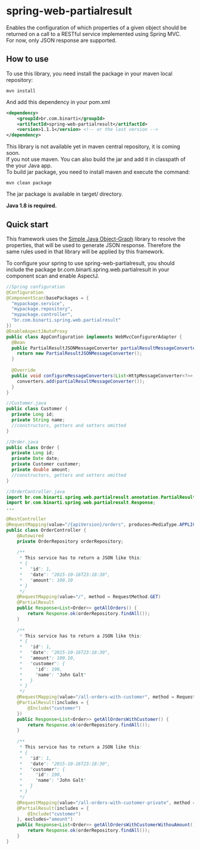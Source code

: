 # spring-web-partialresult

Enables the configuration of which properties of a given object should be returned on a call to a RESTful service implemented using Spring MVC.<br/>
For now, only JSON response are supported.

## How to use
To use this library, you need install the package in your maven local repository:
```
mvn install
```

And add this dependency in your pom.xml

```xml
<dependency>
    <groupId>br.com.binarti</groupId>
    <artifactId>spring-web-partialresult</artifactId>
    <version>1.1.1</version> <!-- or the last version -->
</dependency>
```

This library is not available yet in maven central repository, it is coming soon.<br/>
If you not use maven. You can also build the jar and add it in classpath of the your Java app.<br/>
To build jar package, you need to install maven and execute the command:
```
mvn clean package
```
The jar package is available in target/ directory.

<strong>Java 1.8 is required.</strong>

## Quick start
This framework uses the <a href="https://github.com/binartecnologia/sjog">Simple Java Object-Graph</a> library to resolve the properties, that will be used to generate JSON response. Therefore the same rules used in that library will be applied by this framework. 

To configure your spring to use spring-web-partialresult, you should include the package br.com.binarti.spring.web.partialresult in your component scan and enable AspectJ.

```java
//Spring configuration
@Configuration
@ComponentScan(basePackages = {
  "mypackage.service",
  "mypackage.repository",
  "mypackage.controller",
  "br.com.binarti.spring.web.partialresult"
})
@EnableAspectJAutoProxy
public class AppConfiguration implements WebMvcConfigurerAdapter {
  @Bean
  public PartialResultJSONMessageConverter partialResultMessageConverter() {
    return new PartialResultJSONMessageConverter();
  }
  
  @Override
  public void configureMessageConverters(List<HttpMessageConverter<?>> converters) {
    converters.add(partialResultMessageConverter());
  }
}

//Customer.java
public class Customer {
  private Long id;
  private String name;
  //constructors, getters and setters omitted
}

//Order.java
public class Order {
  private Long id;
  private Date date;
  private Customer customer;
  private double amount;
  //constructors, getters and setters omitted
}

//OrderController.java
import br.com.binarti.spring.web.partialresult.annotation.PartialResult;
import br.com.binarti.spring.web.partialresult.Response;
...

@RestController
@RequestMapping(value="/{apiVersion}/orders", produces=MediaType.APPLICATION_JSON_VALUE)
public class OrderController {
    @Autowired
    private OrderRepository orderRepository;
    
    /**
     * This service has to return a JSON like this:
     * {
     *   "id": 1,
     *   "date": "2015-10-16T23:18:30",
     *   "amount": 100.10
     * }
     */
    @RequestMapping(value="/", method = RequestMethod.GET)
    @PartialResult
    public Response<List<Order>> getAllOrders() {
        return Response.ok(orderRepository.findAll());
    }
    
    /**
     * This service has to return a JSON like this:
     * {
     *   "id": 1,
     *   "date": "2015-10-16T23:18:30",
     *   "amount": 100.10,
     *   "customer": {
     *     "id": 190,
     *     "name": "John Galt"
     *   }
     * }
     */
    @RequestMapping(value="/all-orders-with-customer", method = RequestMethod.GET)
    @PartialResult(includes = {
        @Include("customer")
    })
    public Response<List<Order>> getAllOrdersWithCustomer() {
        return Response.ok(orderRepository.findAll());
    }
    
    /**
     * This service has to return a JSON like this:
     * {
     *   "id": 1,
     *   "date": "2015-10-16T23:18:30",
     *   "customer": {
     *     "id": 190,
     *     "name": "John Galt"
     *   }
     * }
     */
    @RequestMapping(value="/all-orders-with-customer-private", method = RequestMethod.GET)
    @PartialResult(includes = {
        @Include("customer")
    }, excludes="amount")
    public Response<List<Order>> getAllOrdersWithCustomerWithouAmount() {
        return Response.ok(orderRepository.findAll());
    }
}
```

